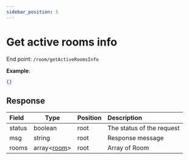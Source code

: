 ```yaml
---
sidebar_position: 5
---
```


# Get active rooms info

End point: `/room/getActiveRoomsInfo`

**Example**:

```json
{}
```

## Response

| Field  | Type    | Position | Description                                                                               |
| :----- | ------- | -------- | :---------------------------------------------------------------------------------------- |
| status | boolean | root     | The status of the request                                                                 |
| msg    | string  | root     | Response message                                                                          |
| rooms  | array<[room](/docs/api/room/room-info#room)>   | root     | Array of Room |

